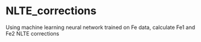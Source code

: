 # NLTE_corrections
Using machine learning neural network trained on Fe data, calculate Fe1 and Fe2 NLTE corrections
